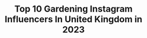 ---
title: Top 10 Gardening Instagram Influencers In United Kingdom in 2023
description: >-
  Find top gardening Instagram influencers in United Kingdom in 2023. Most popular hashtags: #ediblegarden #gardensofinstagram #gardenersworld.
platform: Instagram
hits: 303
text_top: Analyze the most popular Instagram accounts on inBeat.
text_bottom: Our database aggregates 303 Instagram influencers like this in United Kingdom for you to pitch.
profiles:
  - username: "margaretabbs"
    fullname: >-
      Margaret
    bio: >-
      Happy Wife and Mum Proud to be Cornish ❤️ Nature ~ Woods ~ Countryside ~ Coast Enjoy travel, walking, fitness, music, gardening and photography
    location: "United Kingdom"
    followers: 3676
    engagement: 1610
    commentsToLikes: 0.161574
    id: ckap2wahx0lid0i78223zq1zl
    verified: false
    hashtags: "#coast, #kernow, #lovecornwall, #naturelovers"
  - username: "homeatthefarmhouse"
    fullname: >-
      • J O •
    bio: >-
      Northamptonshire farmhouse life (the pretty bits I want to remember!) • Interiors, dogs, gardening and the English countryside • One half of @sosouk •
    location: "United Kingdom"
    followers: 17716
    engagement: 491
    commentsToLikes: 0.077941
    id: ckapbdvcxzjv90i78x9ou5t96
    verified: false
    hashtags: "#sundayvibes, #miniaturedachshund, #farmhousekitchen, #wirehaireddachshund"
  - username: "belleskitchenph"
    fullname: >-
      Belle’s Kitchen PH
    bio: >-
      👨‍👦‍👦Family 🥘Homecooking & Food Styling ☕️Tea & Ice Cream 🌿Gardening ⛰Travel 🐶Pets www.facebook/belleskitchenph/
    location: "United Kingdom"
    followers: 25946
    engagement: 275
    commentsToLikes: 0.130321
    id: ck8t3vevf4mzm0j78w8x1impa
    verified: false
    hashtags: "#yourfoodtographer, #foodporn, #pagkaingpinoy, #eatsasmallworld"
  - username: "thehackneygardener"
    fullname: >-
      Stina | The Hackney Gardener
    bio: >-
      Garden lover / Fashion Designer @lindenstaub For my monthly gardening jobs, head to ⬇️
    location: "United Kingdom"
    followers: 21708
    engagement: 633
    commentsToLikes: 0.025190
    id: ck15riydv85dp0i19yzunym6b
    verified: false
    hashtags: "#gardenstovisit, #tulips, #londongarden, #pinkroses"
  - username: "growwithhema"
    fullname: >-
      Hema 🌱
    bio: >-
      🍅 #Inspiring New Gardeners 🌿 #Gardening in a Busy Lifestyle 🌻 #nodig Garden in London
    location: "United Kingdom"
    followers: 45857
    engagement: 238
    commentsToLikes: 0.044765
    id: ck8szwy7oq0uh0j78anxs7gwr
    verified: false
    hashtags: "#recycled, #worldbeeday, #tomatotuesday, #worldmentalhealthday"
  - username: "cherryoakmanor"
    fullname: >-
      Karen | Home Decor | Cleaning
    bio: >-
      #blamekazzie 🏘Home extension, renovation & home decor 🧼Cleaning 🌸Gardening
    location: "United Kingdom"
    followers: 74223
    engagement: 251
    commentsToLikes: 0.306872
    id: ck13a8wt7p7fu0i19uxpy0lse
    verified: false
    hashtags: "#pimpupmypad, #interior125, #interiorstylist, #newbuild"
  - username: "allotmentnotebook"
    fullname: >-
      Natalie 👩🏻‍🌾
    bio: >-
      Lessons and confessions from a girl who knows next to nothing about gardening 🤷🏼‍♀️💚 🌱 Fourth year allotment-er 📍Essex
    location: "United Kingdom"
    followers: 6681
    engagement: 503
    commentsToLikes: 0.071294
    id: ck0vzgun0918f0i19qho4ba8g
    verified: false
    hashtags: "#greenthumb, #gardenersofinstagram, #greenyourfeed, #eatwhatyougrow"
  - username: "beckyocole"
    fullname: >-
      Becky Cole|Natural Living 🌿
    bio: >-
      Forager, Farmer, Herbalist & Mama BBC Radio2 Gardening contributor Homesteading on our farm @broughgammonfrm Podcast/Courses #natureandnourish
    location: "United Kingdom"
    followers: 10177
    engagement: 678
    commentsToLikes: 0.026133
    id: ckf5umkiklh680j236c2r3rmg
    verified: false
    hashtags: "#foodfoodfood, #edibleflowers, #foragedfood, #finegardening"
  - username: "sowing_at_the_stoop"
    fullname: >-
      Claire
    bio: >-
      Join me on my gardening adventures growing my own organic veg and fruit in my new kitchen garden and completing the flower garden at home in Surrey 🇬🇧
    location: "United Kingdom"
    followers: 38831
    engagement: 166
    commentsToLikes: 0.029767
    id: ckaotxhlrxxxs0i78377wg381
    verified: false
    hashtags: "#fridayfail, #aloevera, #birthday, #salads"
  - username: "oneacreofgarden"
    fullname: >-
      Oneacreofgarden
    bio: >-
      My garden and my flowers. Planting for pollinators. Wild flower gardening. Beekeeper. Dawg-owner. Being outside is best 🌸
    location: "United Kingdom"
    followers: 2264
    engagement: 1686
    commentsToLikes: 0.047158
    id: ckapcdnt43e7z0i78ejjj01gx
    verified: false
    hashtags: "#bestfamilyever, #beardediris, #stayhome, #bumblebee"
---